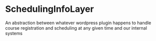 # SchedulingInfoLayer
An abstraction between whatever wordpress plugin happens to handle course registration and scheduling at any given time and our internal systems
